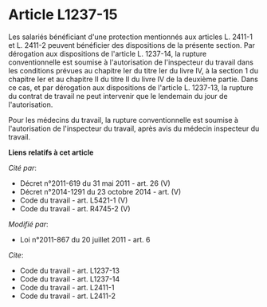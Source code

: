 # Article L1237-15

Les salariés bénéficiant d'une protection mentionnés aux articles L. 2411-1 et L. 2411-2 peuvent bénéficier des dispositions
de la présente section. Par dérogation aux dispositions de l'article L. 1237-14, la rupture conventionnelle est soumise à
l'autorisation de l'inspecteur du travail dans les conditions prévues au chapitre Ier du titre Ier du livre IV, à la section
1 du chapitre Ier et au chapitre II du titre II du livre IV de la deuxième partie. Dans ce cas, et par dérogation aux
dispositions de l'article L. 1237-13, la rupture du contrat de travail ne peut intervenir que le lendemain du jour de
l'autorisation.

Pour les médecins du travail, la rupture conventionnelle est soumise à l'autorisation de l'inspecteur du travail, après avis
du médecin inspecteur du travail.

**Liens relatifs à cet article**

_Cité par_:

  - Décret n°2011-619 du 31 mai 2011 - art. 26 (V)
  - Décret n°2014-1291 du 23 octobre 2014 - art. (V)
  - Code du travail - art. L5421-1 (V)
  - Code du travail - art. R4745-2 (V)

_Modifié par_:

  - Loi n°2011-867 du 20 juillet 2011 - art. 6

_Cite_:

  - Code du travail - art. L1237-13
  - Code du travail - art. L1237-14
  - Code du travail - art. L2411-1
  - Code du travail - art. L2411-2

